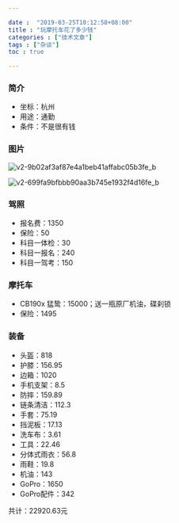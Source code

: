 ```yaml
---

date :  "2019-03-25T10:12:58+08:00" 
title : "玩摩托车花了多少钱" 
categories : ["技术文章"] 
tags : ["杂谈"] 
toc : true

---
```


### 简介

- 坐标：杭州
- 用途：通勤
- 条件：不是很有钱

### 图片

![v2-9b02af3af87e4a1beb41affabc05b3fe_b](/img/v2-9b02af3af87e4a1beb41affabc05b3fe_b.jpg)

![v2-699fa9bfbbb90aa3b745e1932f4d16fe_b](/img/v2-699fa9bfbbb90aa3b745e1932f4d16fe_b.jpg)

### 驾照

- 报名费：1350
- 保险：50
- 科目一体检：30
- 科目一报名：240
- 科目一驾考：150

### 摩托车

- CB190x 猛鸷：15000；送一瓶原厂机油，碟刹锁
- 保险：1495

### 装备

- 头盔：818
- 护膝：156.95
- 边箱：1020
- 手机支架：8.5
- 防摔：159.89
- 链条清洁：112.3
- 手套：75.19
- 挡泥板：17.13
- 洗车布：3.61
- 工具：22.46
- 分体式雨衣：56.8
- 雨鞋：19.8
- 机油：143
- GoPro：1650
- GoPro配件：342

共计：22920.63元